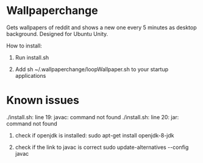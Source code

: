 # Wallpaperchange
Gets wallpapers of reddit and shows a new one every 5 minutes as desktop background. Designed for Ubuntu Unity.


How to install:

1) Run install.sh

2) Add sh ~/.wallpaperchange/loopWallpaper.sh to your startup applications


# Known issues

./install.sh: line 19: javac: command not found
./install.sh: line 20: jar: command not found

1) check if openjdk is installed:
    sudo apt-get install openjdk-8-jdk
    
2) check if the link to javac is correct
    sudo update-alternatives --config javac
